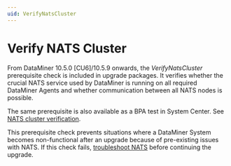 ```yaml
---
uid: VerifyNatsCluster
---
```


# Verify NATS Cluster

From DataMiner 10.5.0 [CU6]/10.5.9 onwards<!-- RN 42206 + 43359 -->, the *VerifyNatsCluster* prerequisite check is included in upgrade packages. It verifies whether the crucial NATS service used by DataMiner is running on all required DataMiner Agents and whether communication between all NATS nodes is possible.

The same prerequisite is also available as a BPA test in System Center. See [NATS cluster verification](xref:BPA_Check_Agent_Presence).

This prerequisite check prevents situations where a DataMiner System becomes non-functional after an upgrade because of pre-existing issues with NATS. If this check fails, [troubleshoot NATS](xref:Investigating_NATS_Issues) before continuing the upgrade.
